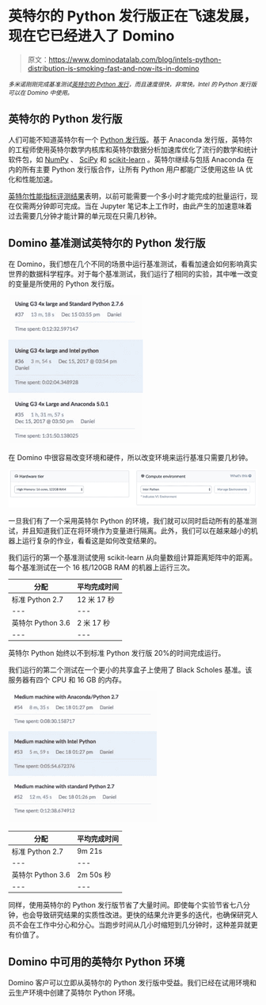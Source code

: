 # 英特尔的 Python 发行版正在飞速发展，现在它已经进入了 Domino

> 原文：<https://www.dominodatalab.com/blog/intels-python-distribution-is-smoking-fast-and-now-its-in-domino>

*<small>多米诺刚刚完成基准测试[英特尔的 Python 发行](https://software.intel.com/en-us/distribution-for-python)，而且速度很快，非常快。Intel 的 Python 发行版可以在 Domino 中使用。</small>*

## 英特尔的 Python 发行版

人们可能不知道英特尔有一个 [Python 发行版](https://software.intel.com/en-us/distribution-for-python/get-started)。基于 Anaconda 发行版，英特尔的工程师使用英特尔数学内核库和英特尔数据分析加速库优化了流行的数学和统计软件包，如 [NumPy](http://www.numpy.org/) 、 [SciPy](https://www.scipy.org/) 和 [scikit-learn](http://scikit-learn.org/stable/) 。英特尔继续与包括 Anaconda 在内的所有主要 Python 发行版合作，让所有 Python 用户都能广泛使用这些 IA 优化和性能加速。

[英特尔性能指标评测结果](https://software.intel.com/en-us/distribution-for-python/features)表明，以前可能需要一个多小时才能完成的批量运行，现在仅需两分钟即可完成。当在 Jupyter 笔记本上工作时，由此产生的加速意味着过去需要几分钟才能计算的单元现在只需几秒钟。

## Domino 基准测试英特尔的 Python 发行版

在 Domino，我们想在几个不同的场景中运行基准测试，看看加速会如何影响真实世界的数据科学程序。对于每个基准测试，我们运行了相同的实验，其中唯一改变的变量是所使用的 Python 发行版。

![Intel and Domino Data Lab benchmarks](img/00194f4e50bea18467bb5e9a92315fce.png)

在 Domino 中很容易改变环境和硬件，所以改变环境来运行基准只需要几秒钟。

![Hardware tier and compute environment](img/bfdfe5a860fc27282c7d554f0874cccb.png)

一旦我们有了一个采用英特尔 Python 的环境，我们就可以同时启动所有的基准测试，并且知道我们正在将环境作为变量进行隔离。此外，我们可以在越来越小的机器上运行复杂的作业，看看这是如何改变结果的。

我们运行的第一个基准测试使用 scikit-learn 从向量数组计算距离矩阵中的距离。每个基准测试在一个 16 核/120GB RAM 的机器上运行三次。

| 分配 | 平均完成时间 |
| --- | --- |
| 标准 Python 2.7 | 12 米 17 秒 |
| --- | --- |
| 英特尔 Python 3.6 | 2 米 17 秒 |
| --- | --- |

英特尔 Python 始终以不到标准 Python 发行版 20%的时间完成运行。

我们运行的第二个测试在一个更小的共享盒子上使用了 Black Scholes 基准。该服务器有四个 CPU 和 16 GB 的内存。

![Black Scholes benchmark](img/ca4837ff19c6a525ec5f3e01bdc2671a.png)

| 分配 | 平均完成时间 |
| --- | --- |
| 标准 Python 2.7 | 9m 21s |
| --- | --- |
| 英特尔 Python 3.6 | 2m 50s 秒 |
| --- | --- |

同样，使用英特尔的 Python 发行版节省了大量时间。即使每个实验节省七八分钟，也会导致研究结果的实质性改进。更快的结果允许更多的迭代，也确保研究人员不会在工作中分心和分心。当跑步时间从几小时缩短到几分钟时，这种差异就更有价值了。

## Domino 中可用的英特尔 Python 环境

Domino 客户可以立即从英特尔的 Python 发行版中受益。我们已经在试用环境和云生产环境中创建了英特尔 Python 环境。